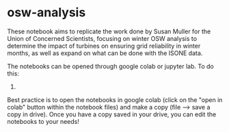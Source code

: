 # osw-analysis
These notebook aims to replicate the work done by Susan Muller for the Union of Concerned Scientists, focusing on winter OSW analysis to determine the impact of turbines on ensuring grid reliability in winter months, as well as expand on what can be done with the ISONE data. 

The notebooks can be opened through google colab or jupyter lab. To do this: 

1) 

Best practice is to open the notebooks in google colab (click on the "open in colab" button within the notebook files) and make a copy (file --> save a copy in drive). Once you have a copy saved in your drive, you can edit the notebooks to your needs! 
